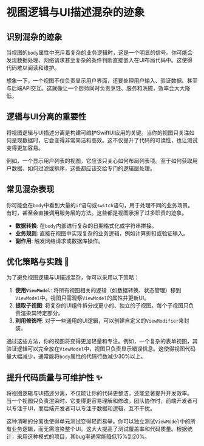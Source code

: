 ﻿# 视图逻辑与UI描述混杂的迹象

## 识别混杂的迹象

当视图的`body`属性中充斥着复杂的业务逻辑时，这是一个明显的信号。你可能会发现数据处理、网络请求甚至复杂的条件判断直接嵌入在UI布局代码中。这使得代码难以阅读和维护。

想象一下，一个视图不仅负责显示用户界面，还要处理用户输入、验证数据、甚至与后端API交互。这就像让一个厨师同时负责烹饪、服务和洗碗，效率会大大降低。

## 逻辑与UI分离的重要性

将视图逻辑与UI描述分离是构建可维护SwiftUI应用的关键。当你的视图只关注如何呈现数据时，它会变得非常简洁和高效。这不仅提升了代码的可读性，也让测试变得更加容易。

例如，一个显示用户列表的视图，它应该只关心如何布局列表项。至于如何获取用户数据、如何过滤或排序，这些都应该交给专门的逻辑层处理。

## 常见混杂表现

你可能会在`body`中看到大量的`if`语句或`switch`语句，用于处理不同的业务场景。有时，甚至会直接调用服务层的方法。这些都是视图承担了过多职责的迹象。

*   **数据转换**: 在`body`内部进行复杂的日期格式化或字符串拼接。
*   **业务规则**: 直接在视图中实现复杂的业务逻辑，例如计算折扣或验证输入。
*   **副作用**: 触发网络请求或数据库操作。

## 优化策略与实践 🚀

为了避免视图逻辑与UI描述混杂，你可以采用以下策略：

1.  **使用`ViewModel`**: 将所有视图相关的逻辑（如数据转换、状态管理）移到`ViewModel`中。视图只需观察`ViewModel`的属性并更新UI。
2.  **提取子视图**: 将复杂的UI组件拆分成更小的、独立的子视图。每个子视图只负责渲染其特定部分。
3.  **利用修饰符**: 对于一些通用的UI逻辑，可以创建自定义的`ViewModifier`来封装。

通过这些方法，你的视图将变得更加轻量和专注。例如，一个复杂的表单视图，其验证逻辑可以完全放在`ViewModel`中，视图只负责显示错误信息。这使得视图代码量大幅减少，通常能将`body`属性的代码行数减少30%以上。

## 提升代码质量与可维护性 ✨

将视图逻辑与UI描述分离，不仅能让你的代码更整洁，还能显著提升开发效率。当一个视图只负责渲染时，它变得更容易理解和修改。团队协作时，前端开发者可以专注于UI，而后端开发者可以专注于数据和逻辑，互不干扰。

这种清晰的分离也使得单元测试变得轻而易举。你可以独立测试`ViewModel`中的所有业务逻辑，而无需渲染整个UI。这大大提高了测试覆盖率和代码质量。根据统计，采用这种模式的项目，其bug率通常能降低15%到20%。


